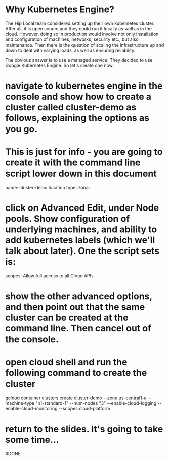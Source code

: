 # Why Kubernetes Engine?

The Hip Local team considered setting up their own kubernetes cluster.  After all, it is open source and they could run it locally as well as in the cloud. However, doing so in production would involve not only installation and configuration of machines, networks, security etc., but also maintenance. Then there is the question of scaling the infrastructure up and down to deal with varying loads, as well as ensuring reliability.

The obvious answer is to use a managed service. They decided to use Google Kubernetes Engine.  So let's create one now.

# navigate to kubernetes engine in the console and show how to create a cluster called cluster-demo as follows, explaining the options as you go. 
# This is just for info - you are going to create it with the command line script lower down in this document

name: cluster-demo
location type: zonal

# click on Advanced Edit, under Node pools. Show configuration of underlying machines, and ability to add kubernetes labels (which we'll talk about later). One the script sets is:

scopes: Allow full access to all Cloud APIs

# show the other advanced options, and then point out that the same cluster can be created at the command line. Then cancel out of the console.

# open cloud shell and run the following command to create the cluster

gcloud container clusters create cluster-demo --zone us-central1-a --machine-type "n1-standard-1" --num-nodes "3" --enable-cloud-logging --enable-cloud-monitoring  --scopes cloud-platform

# return to the slides. It's going to take some time...

#DONE